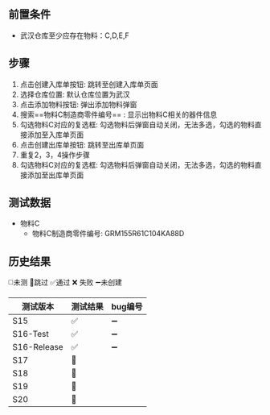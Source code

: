 
## 前置条件

- 武汉仓库至少应存在物料：C,D,E,F

## 步骤

1. 点击创建入库单按钮: 跳转至创建入库单页面
2. 选择仓库位置: 默认仓库位置为武汉
3. 点击添加物料按钮: 弹出添加物料弹窗
4. 搜索==物料C制造商零件编号== : 显示出物料C相关的器件信息
5. 勾选物料C对应的复选框: 勾选物料后弹窗自动关闭，无法多选，勾选的物料直接添加至入库单页面
6. 点击创建出库单按钮: 跳转至出库单页面
7. 重复2，3，4操作步骤
8. 勾选物料C对应的复选框: 勾选物料后弹窗自动关闭，无法多选，勾选的物料直接添加至出库单页面

## 测试数据

- 物料C
	- 物料C制造商零件编号: GRM155R61C104KA88D

## 历史结果
 ◻️未测    🚫跳过     ✅通过    ❌ 失败     ➖未创建
 
| 测试版本 | 测试结果 | bug编号 |
| ---- | ---- | ---- |
| S15 | ✅ | ➖ |
| S16-Test | ✅ | ➖ |
| S16-Release | ✅ | ➖ |
| S17 | 🚫 |  |
| S18 | 🚫 |  |
| S19 | 🚫 |  |
| S20 | 🚫 |  |


